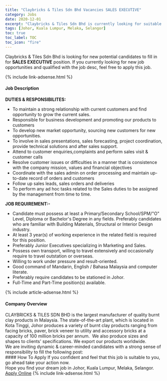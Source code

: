 ```yaml
---
title: "Claybricks & Tiles Sdn Bhd Vacancies SALES EXECUTIVE" 
category: Jobs 
date: 2020-12-01 
excerpt: "Claybricks & Tiles Sdn Bhd is currently looking for suitable person to fill in the SALES EXECUTIVE which positioned at Johor, Kuala Lumpur, Melaka, Selangor" 
tags: [Johor, Kuala Lumpur, Melaka, Selangor] 
toc: true 
toc_label: TOC 
toc_icon: "fire" 
--- 
```


<p>Claybricks & Tiles Sdn Bhd is looking for new potential candidates to fill in for <b>SALES EXECUTIVE</b> position. If you currently looking for new job opportunities and qualified with the job desc, feel free to apply this job.
</p>{% include link-adsense.html %} 
<div><div><div><h4>Job Description</h4></div></div><div><div><span><div><div><div><strong>DUTIES &amp; RESPONSIBILITES:</strong></div><ul><li>To maintain a strong relationship with current customers and find opportunity to grow the current sales.</li><li>Responsible for business development and promoting our products to customers</li><li>To develop new market opportunity, sourcing new customers for new opportunities.</li><li>To involve in sales presentations, sales forecasting, project coordination, provide technical solutions and after sales support.</li><li>Attend to customer enquiries,complaints and perform sales visit &amp; customer calls</li><li>Resolve customer issues or difficulties in a manner that is consistence with the company mission, values and financial objectives</li><li>Coordinate with the sales admin on order processing and maintain up-to-date record of orders and customers</li><li>Follow up sales leads, sales orders and deliveries</li><li>To perform any ad hoc tasks related to the Sales duties to be assigned by the management from time to time.</li></ul><div><strong>JOB REQUIREMENT:-</strong></div><ul><li>Candidate must possess at least a Primary/Secondary School/SPM/"O" Level, Diploma or Bachelor's Degree in any fields. Preferably candidates who are familiar with Building Materials, Structural or Interior Design industry.</li><li>At least 3 year(s) of working experience in the related field is required for this position.</li><li>Preferably Junior Executives specializing in Marketing and Sales.</li><li>Possess own transport, willing to travel extensively and occasionally require to travel outstation or overseas.</li><li>Willing to work under pressure and result-oriented.</li><li>Good command of Mandarin, English / Bahasa Malaysia and computer literate.</li><li>Preferably require candidates to be stationed in Johor.</li><li>Full-Time and Part-Time position(s) available.</li></ul></div></div></span></div></div></div> 
{% include article-adsense.html %} 
<div><div><div><h4>Company Overview</h4></div></div><div><div><span><div><div>
	CLAYBRICKS &amp; TILES SDN BHD is the largest manufacturer of quality burnt clay products in Malaysia. The state-of-the-art plant, which is located in Kota Tinggi, Johor produces a variety of burnt clay products ranging from facing bricks, paver, brick veneer to utility and accessory bricks at a capacity of 100 million bricks per annum. &#160;We also produce sizes and shapes to clients' specifications. We export our products worldwide.</div>
<div>
	We are inviting dynamic &amp; career-minded candidates with a strong sense of responsibility to fill the following post:</div></div></span></div></div></div> 
#### How To Apply 
If you confident and feel that this job is suitable to you, go ahead take your action now. <br/> 
Hope you find your dream job in Johor, Kuala Lumpur, Melaka, Selangor. <br/> 
<a href="https://www.jobstreet.com.my/en/job/sales-executive-4433451?jobId=jobstreet-my-job-4433451&sectionRank=22&token=0~b12fd373-161a-4a70-bbcd-1c470fe3dc10&fr=SRP%20View%20In%20New%20Ta" class="btn btn--info" target="_blank" rel="nofollow noopenner">Apply Online</a> 
{% include link-adsense.html %} 